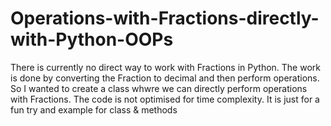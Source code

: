# Operations-with-Fractions-directly-with-Python-OOPs
There is currently no direct way to work with Fractions in Python. The work is done by converting the Fraction to decimal and then perform operations. So I wanted to create a class whwre we can directly perform operations with Fractions. The code is not optimised for time complexity. It is just for a fun try and example for class & methods
